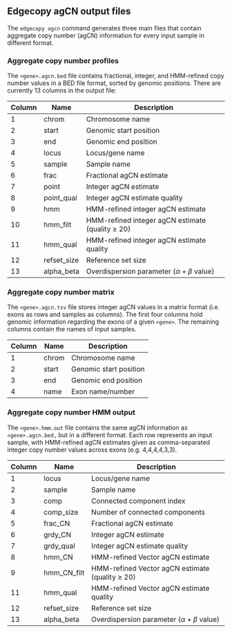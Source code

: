 ## Edgecopy agCN output files

The `edgecopy agcn` command generates three main files that contain aggregate copy number (agCN) information for every input sample in different format.

### Aggregate copy number profiles

The `<gene>.agcn.bed` file contains fractional, integer, and HMM-refined copy number values in a BED file format, sorted by genomic positions. There are currently 13 columns in the output file:

| Column | Name        | Description |
| ---    | ---         | ---         |
| 1      | chrom       | Chromosome name |
| 2      | start       | Genomic start position |
| 3      | end         | Genomic end position |
| 4      | locus       | Locus/gene name |
| 5      | sample      | Sample name |
| 6      | frac        | Fractional agCN estimate |
| 7      | point       | Integer agCN estimate |
| 8      | point_qual  | Integer agCN estimate quality |
| 9      | hmm         | HMM-refined integer agCN estimate |
| 10     | hmm_filt    | HMM-refined integer agCN estimate (quality $\geq$ 20) |
| 11     | hmm_qual    | HMM-refined integer agCN estimate quality |
| 12     | refset_size | Reference set size |
| 13     | alpha_beta  | Overdispersion parameter ($\alpha+\beta$ value) |


### Aggregate copy number matrix

The `<gene>.agcn.tsv` file stores integer agCN values in a matrix format (i.e. exons as rows and samples as columns). The first four columns hold genomic information regarding the exons of a given `<gene>`. The remaining columns contain the names of input samples.

| Column | Name   | Description |
| ---    | ---    | ---         |
| 1      | chrom  | Chromosome name |
| 2      | start  | Genomic start position |
| 3      | end    | Genomic end position |
| 4      | name   | Exon name/number |


### Aggregate copy number HMM output

The `<gene>.hmm.out` file contains the same agCN information as `<gene>.agcn.bed,` but in a different format. Each row represents an input sample, with HMM-refined agCN estimates given as comma-separated integer copy number values across exons (e.g. 4,4,4,4,3,3).

| Column | Name        | Description |
| ---    | ---         | ---         |
| 1      | locus       | Locus/gene name |
| 2      | sample      | Sample name |
| 3      | comp        | Connected component index |
| 4      | comp_size   | Number of connected components |
| 5      | frac_CN     | Fractional agCN estimate |
| 6      | grdy_CN     | Integer agCN estimate |
| 7      | grdy_qual   | Integer agCN estimate quality |
| 8      | hmm_CN      | HMM-refined Vector agCN estimate |
| 9      | hmm_CN_filt | HMM-refined Vector agCN estimate (quality $\geq$ 20)|
| 11     | hmm_qual    | HMM-refined Vector agCN estimate quality |
| 12     | refset_size | Reference set size |
| 13     | alpha_beta  | Overdispersion parameter ($\alpha+\beta$ value) |